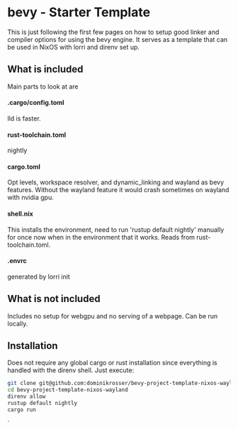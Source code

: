 # bevy - Starter Template
This is just following the first few pages on how to setup good linker and compiler options for using the bevy engine.
It serves as a template that can be used in NixOS with lorri and direnv set up.

## What is included
Main parts to look at are

#### .cargo/config.toml
lld is faster.

#### rust-toolchain.toml
nightly

#### cargo.toml
Opt levels, workspace resolver, and dynamic_linking and wayland as bevy features. Without the wayland feature it would crash sometimes on wayland with nvidia gpu.

#### shell.nix
This installs the environment, need to run 'rustup default nightly' manually for once now when in the environment that it works.
Reads from rust-toolchain.toml.

#### .envrc
generated by lorri init

## What is not included
Includes no setup for webgpu and no serving of a webpage. Can be run locally.

## Installation
Does not require any global cargo or rust installation since everything is handled with the direnv shell. Just execute:

``` sh
git clone git@github.com:dominikrosser/bevy-project-template-nixos-wayland.git
cd bevy-project-template-nixos-wayland
direnv allow
rustup default nightly
cargo run
```

`
